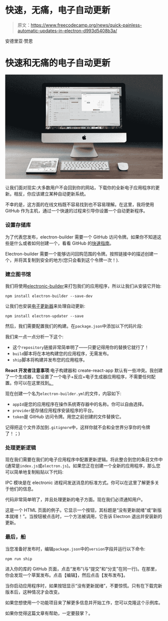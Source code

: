 # 快速，无痛，电子自动更新

> 原文：<https://www.freecodecamp.org/news/quick-painless-automatic-updates-in-electron-d993d5408b3a/>

安德里亚·赞恩

# 快速和无痛的电子自动更新

![B-W1RsCzf5EZdetICMxmJMyzL0bqPTlgcgyO](img/4019e354c81904eb20a042d8ed700e67.png)

让我们面对现实:大多数用户不会回到你的网站，下载你的全新电子应用程序的更新。相反，你应该建立某种自动更新系统。

不幸的是，这方面的在线文档既不容易找到也不容易理解。在这里，我将使用 GitHub 作为主机，通过一个快速的过程来引导你设置一个自动更新程序。

### 设置存储库

为了代表您发布，electron-builder 需要一个 GitHub 访问令牌。如果你不知道这些是什么或者如何创建一个，看看 GitHub 的[快速指南](https://help.github.com/articles/creating-a-personal-access-token-for-the-command-line/)。

Electron-builder 需要一个能够访问回购范围的令牌。按照链接中的描述创建一个，并将其复制到安全的地方(您只会看到这个令牌一次！).

### 建立图书馆

我们将使用[electronic-builder](https://github.com/electron-userland/electron-builder)来打包我们的应用程序，所以让我们从安装它开始:

```
npm install electron-builder --save-dev
```

让我们也安装[电子更新器](https://github.com/electron-userland/electron-builder/tree/master/packages/electron-updater)来处理自动更新:

```
npm install electron-updater --save
```

然后，我们需要配置我们的构建。在`package.json`中添加以下代码片段:

我们来一点一点分析一下这个:

*   这个`repository`链接非常简单明了——只要记得用你的替换它就行了！
*   `build`脚本将在本地构建您的应用程序，无需发布。
*   `ship`脚本将构建并发布您的应用程序。

**React 开发者注意事项**:电子构建器和 create-react-app 默认有一些冲突。我创建了一个生成器，它设置了一个电子+反应+电子生成器应用程序，不需要任何配置。你可以在这里找到[。](https://www.npmjs.com/package/generator-react-electron)

现在创建一个名为`electron-builder.yml`的文件，内容如下:

*   `appId`是您的应用程序在操作系统寄存器中的名称。你可以自由选择。
*   `provider`是存储应用程序安装程序的平台。
*   `token`是 GitHub 访问令牌。用您之前创建的文件替换它。

记得把这个文件添加到`.gitignore`中，这样你就不会和全世界分享你的令牌了！；)

### 处理更新逻辑

现在我们需要在我们的电子应用程序中配置更新逻辑。将此整合到您的条目文件中(通常是`index.js`或`electron.js`)。如果您正在创建一个全新的应用程序，那么您可以简单地复制粘贴以下代码:

IPC 模块是在 electronic 进程间发送消息的标准方式。你可以在这里了解更多关于他们的信息。

代码非常简单明了，并且处理更新的电子方面。现在我们必须通知用户。

这是一个 HTML 页面的例子。它显示一个按钮，其标题是“没有更新就绪”或“新版本就绪！”。当按钮被点击时，一个方法被调用，它告诉 Electron 退出并安装新的更新。

### 最后，船

当您准备好发布时，编辑`package.json`中的`version`字段并运行以下命令:

```
npm run ship
```

进入你的库的 GitHub 页面，点击“发布”(与“提交”和“分支”在同一行)。在那里，你会发现一个草案发布。点击【编辑】，然后点击【发布发布】。

当你启动应用程序时，如果按钮显示“没有更新就绪”，不要惊慌。只有在下载完新版本后，这种情况才会改变。

如果您想使用一个功能项目来了解更多信息并开始工作，您可以克隆这个示例库。

如果你觉得这篇文章有帮助，一定要鼓掌？。